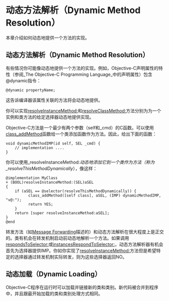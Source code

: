 # 动态方法解析（Dynamic Method Resolution）

本章介绍如何动态地提供一个方法的实现。

## 动态方法解析（Dynamic Method Resolution）

有些情况你可能像动态地提供一个方法的实现。例如，Objective-C声明属性的特性（参阅_The Objective-C Programming Language_中的声明属性）包含@dynamic指令：

```
@dynamic propertyName;
```

这告诉编译器该属性关联的方法将会动态地提供。

你可以实现[resolveInstanceMethod:](https://developer.apple.com/documentation/objectivec/nsobject/1418500-resolveinstancemethod)和[resolveClassMethod:](https://developer.apple.com/documentation/objectivec/nsobject/1418889-resolveclassmethod)方法分别为为一个实例和类方法的给定选择器动态地提供实现。

Objective-C方法是一个最少有两个参数（self和\_cmd）的C函数。可以使用[class\_addMethod](https://developer.apple.com/documentation/objectivec/1418901-class_addmethod)函数给一个类添加函数作为方法。因此，给出下面的函数：

```
void dynamicMethodIMP(id self, SEL _cmd) {
    // implementation ....
}
```

你可以使用_resolveInstanceMethod:_动态地添加它到一个类作为方法（称为_resolveThisMethodDynamically_），像这样：

```
@implementation MyClass
+ (BOOL)resolveInstanceMethod:(SEL)aSEL
{
    if (aSEL == @selector(resolveThisMethodDynamically)) {
          class_addMethod([self class], aSEL, (IMP) dynamicMethodIMP, "v@:");
          return YES;
    }
    return [super resolveInstanceMethod:aSEL];
}
@end
```

转发方法（如[Message Forwarding](https://developer.apple.com/library/content/documentation/Cocoa/Conceptual/ObjCRuntimeGuide/Articles/ocrtForwarding.html#//apple_ref/doc/uid/TP40008048-CH105-SW1)描述的）和动态方法解析在很大程度上是正交的。类有机会在转发机制启动前动态地解析一个方法。如果调用[respondsToSelector:](https://developer.apple.com/documentation/objectivec/nsobjectprotocol/1418583-responds)或[instancesRespondToSelector:](https://developer.apple.com/documentation/objectivec/nsobject/1418555-instancesrespondtoselector)，动态方法解析器有机会首先为选择器提供IMP。你如你实现了[resolveInstanceMethod:](https://developer.apple.com/documentation/objectivec/nsobject/1418500-resolveinstancemethod)方法但是希望特定的选择器通过转发机制实际转发，则为这些选择器返回NO。

## 动态加载（Dynamic Loading）

Objective-C程序在运行时可以加载并链接新的类和类别。新代码被合并到程序中，并且跟最开始加载的类和类别处理方式相同。



